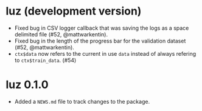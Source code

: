 # luz (development version)

* Fixed bug in CSV logger callback that was saving the logs as a space delimited file (#52, @mattwarkentin).
* Fixed bug in the length of the progress bar for the validation dataset (#52, @mattwarkentin).
* `ctx$data` now refers to the current in use `data` instead of always refering to `ctx$train_data`. (#54)

# luz 0.1.0

* Added a `NEWS.md` file to track changes to the package.
